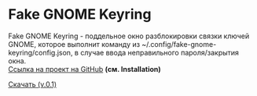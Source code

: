 <script async defer src="https://buttons.github.io/buttons.js">
</script>

# Fake GNOME Keyring
Fake GNOME Keyring - поддельное окно разблокировки связки ключей GNOME, которое выполнит команду из 
~/.config/fake-gnome-keyring/config.json, в случае ввода неправильного пароля/закрытия окна. <br>
<a href="https://github.com/thm-unix/fake-gnome-keyring" target="_blank">Ссылка на проект на GitHub</a> <b>(см. Installation)</b><br>

<a class="github-button" href="https://github.com/thm-unix/fake-gnome-keyring/archive/HEAD.zip" data-icon="octicon-download" aria-label="Download thm-unix/fake-gnome-keyring on GitHub">Скачать (v.0.1)</a>

